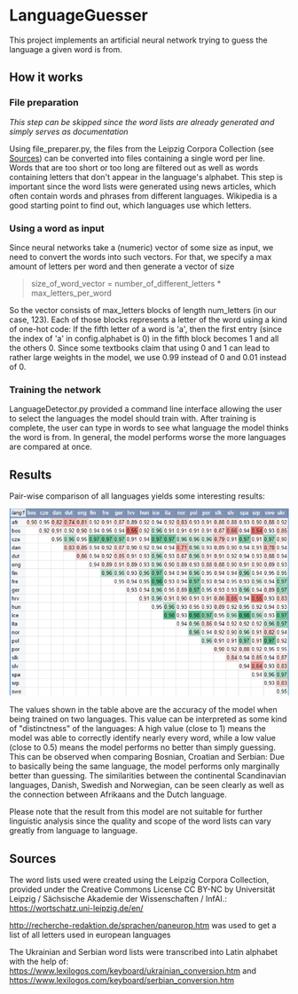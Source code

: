 # LanguageGuesser
This project implements an artificial neural network trying to guess the language a given word is from.

## How it works

### File preparation

*This step can be skipped since the word lists are already generated and simply serves as documentation*

Using file_preparer.py, the files from the Leipzig Corpora Collection (see [Sources](#sources)) can be converted into files containing a single word per line.
Words that are too short or too long are filtered out as well as words containing letters that don't appear in the language's alphabet. This step is important since the word lists were generated using news articles, which often contain words and phrases from different languages. Wikipedia is a good starting point to find out, which languages use which letters.

### Using a word as input

Since neural networks take a (numeric) vector of some size as input, we need to convert the words into such vectors. For that, we specify a max amount of letters per word and then generate a vector of size
> size_of_word_vector = number_of_different_letters * max_letters_per_word

So the vector consists of max_letters blocks of length num_letters (in our case, 123). Each of those blocks represents a letter of the word using a kind of one-hot code: If the fifth letter of a word is 'a', then the first entry (since the index of 'a' in config.alphabet is 0) in the fifth block becomes 1 and all the others 0. Since some textbooks claim that using 0 and 1 can lead to rather large weights in the model, we use 0.99 instead of 0 and 0.01 instead of 0.

### Training the network

LanguageDetector.py provided a command line interface allowing the user to select the languages the model should train with. After training is complete, the user can type in words to see what language the model thinks the word is from. In general, the model performs worse the more languages are compared at once.

## Results

Pair-wise comparison of all languages yields some interesting results:

![Distinctness of Languages](doc/distinctness_languages.png)

The values shown in the table above are the accuracy of the model when being trained on two languages. This value can be interpreted as some kind of "distinctness" of the languages:
A high value (close to 1) means the model was able to correctly identify nearly every word, while a low value (close to 0.5) means the model performs no better than simply guessing.
This can be observed when comparing Bosnian, Croatian and Serbian: Due to basically being the same language, the model performs only marginally better than guessing. The similarities between the continental Scandinavian languages, Danish, Swedish and Norwegian, can be seen clearly as well as the connection between Afrikaans and the Dutch language.

Please note that the result from this model are not suitable for further linguistic analysis since the quality and scope of the word lists can vary greatly from language to language. 
## Sources

The word lists used were created using the Leipzig Corpora Collection, provided under the Creative Commons License CC BY-NC by Universität Leipzig / Sächsische Akademie der Wissenschaften / InfAI.: https://wortschatz.uni-leipzig.de/en/

http://recherche-redaktion.de/sprachen/paneurop.htm was used to get a list of all letters used in european languages

The Ukrainian and Serbian word lists were transcribed into Latin alphabet with the help of: https://www.lexilogos.com/keyboard/ukrainian_conversion.htm and https://www.lexilogos.com/keyboard/serbian_conversion.htm